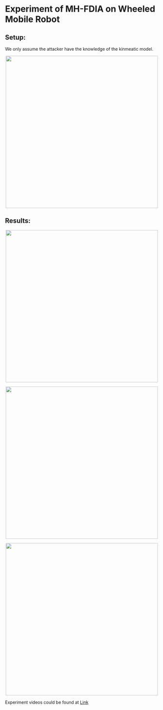 # Experiment of MH-FDIA on Wheeled Mobile Robot
## Setup:
We only assume the attacker have the knowledge of the kinmeatic model.

<p align="center">
<img src="https://user-images.githubusercontent.com/36635562/235940592-1686dcdc-b8f5-4191-a04e-c2d74b7f0b6a.png" width="500" />
 </p>

## Results:
<p align="center">
<img src="https://user-images.githubusercontent.com/36635562/235941845-8528fd21-d464-401d-a01c-931ca223e8a3.png" width="500" />
 </p>

<p align="center">
<img src="https://user-images.githubusercontent.com/36635562/235942003-31920fc2-8e14-472a-b331-33d74bc7bb6b.png" width="500" />
 </p>
 
 <p align="center">
<img src="https://user-images.githubusercontent.com/36635562/235941638-d1de099c-e8f1-400f-924b-e351ce2a6730.png" width="500" />
 </p>

Experiment videos could be found at [Link](https://www.youtube.com/playlist?list=PLQKUNUy6WbjzaGK5_MyHk2RjfJ-R0ZD7u)
